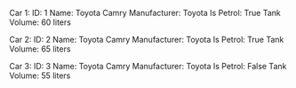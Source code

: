 Car 1:
ID: 1 
Name: Toyota Camry
Manufacturer: Toyota
Is Petrol: True
Tank Volume: 60 liters

Car 2:
ID: 2
Name: Toyota Camry
Manufacturer: Toyota
Is Petrol: True
Tank Volume: 65 liters

Car 3:
ID: 3
Name: Toyota Camry
Manufacturer: Toyota
Is Petrol: False
Tank Volume: 55 liters
